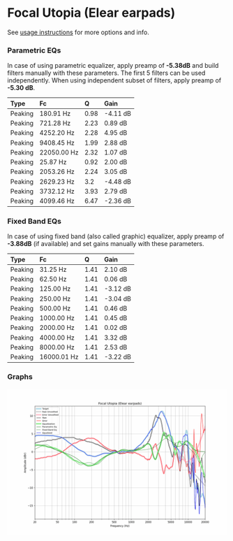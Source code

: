 # Focal Utopia (Elear earpads)
See [usage instructions](https://github.com/jaakkopasanen/AutoEq#usage) for more options and info.

### Parametric EQs
In case of using parametric equalizer, apply preamp of **-5.38dB** and build filters manually
with these parameters. The first 5 filters can be used independently.
When using independent subset of filters, apply preamp of **-5.30 dB**.

| Type    | Fc          |    Q | Gain     |
|:--------|:------------|:-----|:---------|
| Peaking | 180.91 Hz   | 0.98 | -4.11 dB |
| Peaking | 721.28 Hz   | 2.23 | 0.89 dB  |
| Peaking | 4252.20 Hz  | 2.28 | 4.95 dB  |
| Peaking | 9408.45 Hz  | 1.99 | 2.88 dB  |
| Peaking | 22050.00 Hz | 2.32 | 1.07 dB  |
| Peaking | 25.87 Hz    | 0.92 | 2.00 dB  |
| Peaking | 2053.26 Hz  | 2.24 | 3.05 dB  |
| Peaking | 2629.23 Hz  | 3.2  | -4.48 dB |
| Peaking | 3732.12 Hz  | 3.93 | 2.79 dB  |
| Peaking | 4099.46 Hz  | 6.47 | -2.36 dB |

### Fixed Band EQs
In case of using fixed band (also called graphic) equalizer, apply preamp of **-3.88dB**
(if available) and set gains manually with these parameters.

| Type    | Fc          |    Q | Gain     |
|:--------|:------------|:-----|:---------|
| Peaking | 31.25 Hz    | 1.41 | 2.10 dB  |
| Peaking | 62.50 Hz    | 1.41 | 0.06 dB  |
| Peaking | 125.00 Hz   | 1.41 | -3.12 dB |
| Peaking | 250.00 Hz   | 1.41 | -3.04 dB |
| Peaking | 500.00 Hz   | 1.41 | 0.46 dB  |
| Peaking | 1000.00 Hz  | 1.41 | 0.45 dB  |
| Peaking | 2000.00 Hz  | 1.41 | 0.02 dB  |
| Peaking | 4000.00 Hz  | 1.41 | 3.32 dB  |
| Peaking | 8000.00 Hz  | 1.41 | 2.53 dB  |
| Peaking | 16000.01 Hz | 1.41 | -3.22 dB |

### Graphs
![](./Focal%20Utopia%20(Elear%20earpads).png)